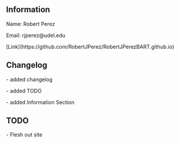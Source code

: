 <section>
  <h2>Information</h2>
  <p>Name: Robert Perez</p>
  <p>Email: rjperez@udel.edu</p>
  <p>[Link](https://github.com/RobertJPerez/RobertJPerezBART.github.io)
  </p>

<section>
  <h2>Changelog</h2>
  <p>- added changelog</p>
  <p>- added TODO</p> 
  <p>- added Information Section</p>
</section>

<section>
   <h2>TODO</h2>
   <p>- Flesh out site</p>
</section>




